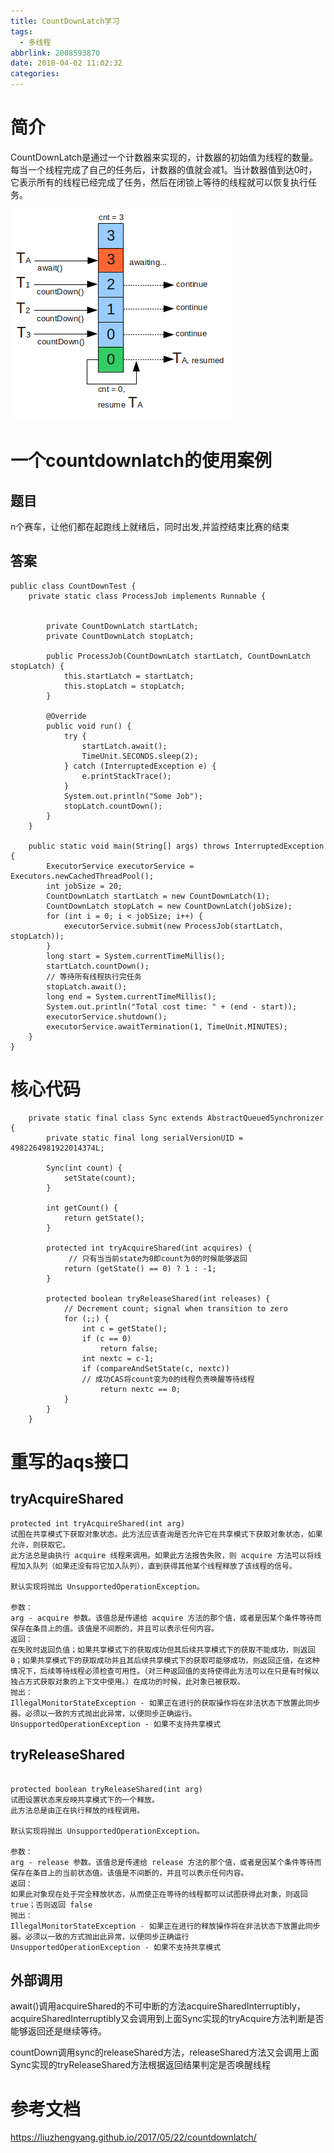 ```yaml
---
title: CountDownLatch学习
tags:
  - 多线程
abbrlink: 2008593870
date: 2018-04-02 11:02:32
categories:
---
```

# 简介
CountDownLatch是通过一个计数器来实现的，计数器的初始值为线程的数量。每当一个线程完成了自己的任务后，计数器的值就会减1。当计数器值到达0时，它表示所有的线程已经完成了任务，然后在闭锁上等待的线程就可以恢复执行任务。

![upload successful](/images/pasted-115.png)


# 一个countdownlatch的使用案例
## 题目
n个赛车，让他们都在起跑线上就绪后，同时出发,并监控结束比赛的结束


## 答案
```
public class CountDownTest {
    private static class ProcessJob implements Runnable {


        private CountDownLatch startLatch;
        private CountDownLatch stopLatch;

        public ProcessJob(CountDownLatch startLatch, CountDownLatch stopLatch) {
            this.startLatch = startLatch;
            this.stopLatch = stopLatch;
        }

        @Override
        public void run() {
            try {
                startLatch.await();
                TimeUnit.SECONDS.sleep(2);
            } catch (InterruptedException e) {
                e.printStackTrace();
            }
            System.out.println("Some Job");
            stopLatch.countDown();
        }
    }

    public static void main(String[] args) throws InterruptedException {
        ExecutorService executorService = Executors.newCachedThreadPool();
        int jobSize = 20;
        CountDownLatch startLatch = new CountDownLatch(1);
        CountDownLatch stopLatch = new CountDownLatch(jobSize);
        for (int i = 0; i < jobSize; i++) {
            executorService.submit(new ProcessJob(startLatch, stopLatch));
        }
        long start = System.currentTimeMillis();
        startLatch.countDown();
        // 等待所有线程执行完任务
        stopLatch.await();
        long end = System.currentTimeMillis();
        System.out.println("Total cost time: " + (end - start));
        executorService.shutdown();
        executorService.awaitTermination(1, TimeUnit.MINUTES);
    }
}
```


# 核心代码
```
    private static final class Sync extends AbstractQueuedSynchronizer {
        private static final long serialVersionUID = 4982264981922014374L;

        Sync(int count) {
            setState(count);
        }

        int getCount() {
            return getState();
        }

        protected int tryAcquireShared(int acquires) {
       		 // 只有当当前state为0即count为0的时候能够返回
            return (getState() == 0) ? 1 : -1;
        }

        protected boolean tryReleaseShared(int releases) {
            // Decrement count; signal when transition to zero
            for (;;) {
                int c = getState();
                if (c == 0)
                    return false;
                int nextc = c-1;
                if (compareAndSetState(c, nextc))
                // 成功CAS将count变为0的线程负责唤醒等待线程
                    return nextc == 0;
            }
        }
    }
```


# 重写的aqs接口
## tryAcquireShared
```
protected int tryAcquireShared(int arg)
试图在共享模式下获取对象状态。此方法应该查询是否允许它在共享模式下获取对象状态，如果允许，则获取它。
此方法总是由执行 acquire 线程来调用。如果此方法报告失败，则 acquire 方法可以将线程加入队列（如果还没有将它加入队列），直到获得其他某个线程释放了该线程的信号。

默认实现将抛出 UnsupportedOperationException。

参数：
arg - acquire 参数。该值总是传递给 acquire 方法的那个值，或者是因某个条件等待而保存在条目上的值。该值是不间断的，并且可以表示任何内容。
返回：
在失败时返回负值；如果共享模式下的获取成功但其后续共享模式下的获取不能成功，则返回 0；如果共享模式下的获取成功并且其后续共享模式下的获取可能够成功，则返回正值，在这种情况下，后续等待线程必须检查可用性。（对三种返回值的支持使得此方法可以在只是有时候以独占方式获取对象的上下文中使用。）在成功的时候，此对象已被获取。
抛出：
IllegalMonitorStateException - 如果正在进行的获取操作将在非法状态下放置此同步器。必须以一致的方式抛出此异常，以便同步正确运行。
UnsupportedOperationException - 如果不支持共享模式
```

## tryReleaseShared

```

protected boolean tryReleaseShared(int arg)
试图设置状态来反映共享模式下的一个释放。
此方法总是由正在执行释放的线程调用。

默认实现将抛出 UnsupportedOperationException。

参数：
arg - release 参数。该值总是传递给 release 方法的那个值，或者是因某个条件等待而保存在条目上的当前状态值。该值是不间断的，并且可以表示任何内容。
返回：
如果此对象现在处于完全释放状态，从而使正在等待的线程都可以试图获得此对象，则返回 true；否则返回 false
抛出：
IllegalMonitorStateException - 如果正在进行的释放操作将在非法状态下放置此同步器。必须以一致的方式抛出此异常，以便同步正确运行
UnsupportedOperationException - 如果不支持共享模式
```


## 外部调用
await()调用acquireShared的不可中断的方法acquireSharedInterruptibly，acquireSharedInterruptibly又会调用到上面Sync实现的tryAcquire方法判断是否能够返回还是继续等待。

countDown调用sync的releaseShared方法，releaseShared方法又会调用上面Sync实现的tryReleaseShared方法根据返回结果判定是否唤醒线程


# 参考文档
https://liuzhengyang.github.io/2017/05/22/countdownlatch/

